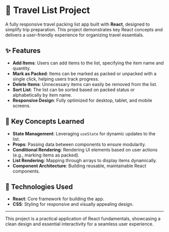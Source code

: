 # 🧳 Travel List Project

A fully responsive travel packing list app built with **React**, designed to simplify trip preparation. This project demonstrates key React concepts and delivers a user-friendly experience for organizing travel essentials.

## ✨ Features
- **Add Items**: Users can add items to the list, specifying the item name and quantity.
- **Mark as Packed**: Items can be marked as packed or unpacked with a single click, helping users track progress.
- **Delete Items**: Unnecessary items can easily be removed from the list.
- **Sort List**: The list can be sorted based on packed status or alphabetically by item name.
- **Responsive Design**: Fully optimized for desktop, tablet, and mobile screens.

## 🔧 Key Concepts Learned
- **State Management**: Leveraging `useState` for dynamic updates to the list.
- **Props**: Passing data between components to ensure modularity.
- **Conditional Rendering**: Rendering UI elements based on user actions (e.g., marking items as packed).
- **List Rendering**: Mapping through arrays to display items dynamically.
- **Component Architecture**: Building reusable, maintainable React components.

## 🚀 Technologies Used
- **React**: Core framework for building the app.
- **CSS**: Styling for responsive and visually appealing design.

---

This project is a practical application of React fundamentals, showcasing a clean design and essential interactivity for a seamless user experience.

